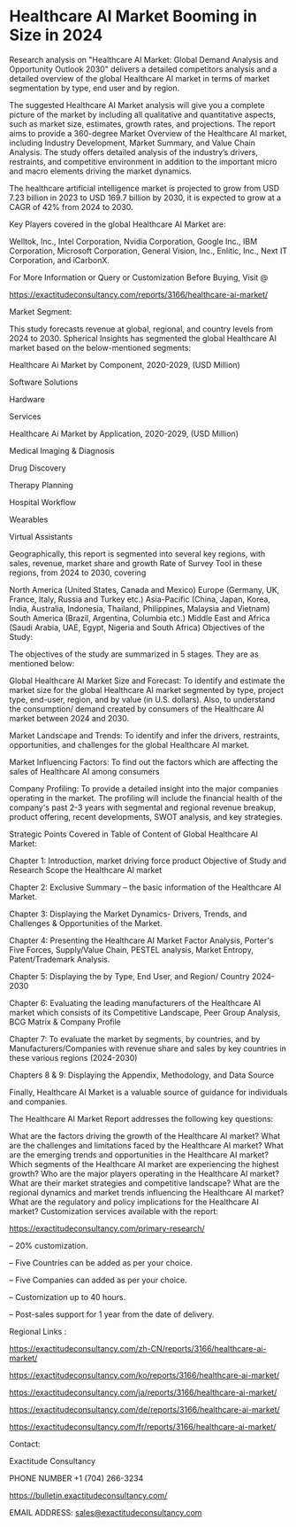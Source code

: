 # Healthcare AI Market Booming in Size in 2024

Research analysis on "Healthcare AI Market: Global Demand Analysis and Opportunity Outlook 2030" delivers a detailed competitors analysis and a detailed overview of the global Healthcare AI market in terms of market segmentation by type, end user and by region.

The suggested Healthcare AI Market analysis will give you a complete picture of the market by including all qualitative and quantitative aspects, such as market size, estimates, growth rates, and projections. The report aims to provide a 360-degree Market Overview of the Healthcare AI market, including Industry Development, Market Summary, and Value Chain Analysis. The study offers detailed analysis of the industry’s drivers, restraints, and competitive environment in addition to the important micro and macro elements driving the market dynamics.

The healthcare artificial intelligence market is projected to grow from USD 7.23 billion in 2023 to USD 169.7 billion by 2030, it is expected to grow at a CAGR of 42% from 2024 to 2030.

Key Players covered in the global Healthcare AI Market are:

Welltok, Inc., Intel Corporation, Nvidia Corporation, Google Inc., IBM Corporation, Microsoft Corporation, General Vision, Inc., Enlitic, Inc., Next IT Corporation, and iCarbonX.

For More Information or Query or Customization Before Buying, Visit @

https://exactitudeconsultancy.com/reports/3166/healthcare-ai-market/

Market Segment:

This study forecasts revenue at global, regional, and country levels from 2024 to 2030. Spherical Insights has segmented the global Healthcare AI market based on the below-mentioned segments:

Healthcare Ai Market by Component, 2020-2029, (USD Million)

Software Solutions

Hardware

Services

Healthcare Ai Market by Application, 2020-2029, (USD Million)

Medical Imaging & Diagnosis

Drug Discovery

Therapy Planning

Hospital Workflow

Wearables

Virtual Assistants

Geographically, this report is segmented into several key regions, with sales, revenue, market share and growth Rate of Survey Tool in these regions, from 2024 to 2030, covering

North America (United States, Canada and Mexico)
Europe (Germany, UK, France, Italy, Russia and Turkey etc.)
Asia-Pacific (China, Japan, Korea, India, Australia, Indonesia, Thailand, Philippines, Malaysia and Vietnam)
South America (Brazil, Argentina, Columbia etc.)
Middle East and Africa (Saudi Arabia, UAE, Egypt, Nigeria and South Africa)
Objectives of the Study:

The objectives of the study are summarized in 5 stages. They are as mentioned below:

Global Healthcare AI Market Size and Forecast: To identify and estimate the market size for the global Healthcare AI market segmented by type, project type, end-user, region, and by value (in U.S. dollars). Also, to understand the consumption/ demand created by consumers of the Healthcare AI market between 2024 and 2030.

Market Landscape and Trends: To identify and infer the drivers, restraints, opportunities, and challenges for the global Healthcare AI market.

Market Influencing Factors: To find out the factors which are affecting the sales of Healthcare AI among consumers

Company Profiling: To provide a detailed insight into the major companies operating in the market. The profiling will include the financial health of the company's past 2-3 years with segmental and regional revenue breakup, product offering, recent developments, SWOT analysis, and key strategies.

Strategic Points Covered in Table of Content of Global Healthcare AI Market:

Chapter 1: Introduction, market driving force product Objective of Study and Research Scope the Healthcare AI market

Chapter 2: Exclusive Summary – the basic information of the Healthcare AI Market.

Chapter 3: Displaying the Market Dynamics- Drivers, Trends, and Challenges & Opportunities of the Market.

Chapter 4: Presenting the Healthcare AI Market Factor Analysis, Porter's Five Forces, Supply/Value Chain, PESTEL analysis, Market Entropy, Patent/Trademark Analysis.

Chapter 5: Displaying the by Type, End User, and Region/ Country 2024-2030

Chapter 6: Evaluating the leading manufacturers of the Healthcare AI market which consists of its Competitive Landscape, Peer Group Analysis, BCG Matrix & Company Profile

Chapter 7: To evaluate the market by segments, by countries, and by Manufacturers/Companies with revenue share and sales by key countries in these various regions (2024-2030)

Chapters 8 & 9: Displaying the Appendix, Methodology, and Data Source

Finally, Healthcare AI Market is a valuable source of guidance for individuals and companies.

The Healthcare AI Market Report addresses the following key questions:

What are the factors driving the growth of the Healthcare AI market?
What are the challenges and limitations faced by the Healthcare AI market?
What are the emerging trends and opportunities in the Healthcare AI market?
Which segments of the Healthcare AI market are experiencing the highest growth?
Who are the major players operating in the Healthcare AI market?
What are their market strategies and competitive landscape?
What are the regional dynamics and market trends influencing the Healthcare AI market?
What are the regulatory and policy implications for the Healthcare AI market?
Customization services available with the report:

https://exactitudeconsultancy.com/primary-research/

– 20% customization.

– Five Countries can be added as per your choice.

– Five Companies can added as per your choice.

– Customization up to 40 hours.

– Post-sales support for 1 year from the date of delivery.

Regional Links :

https://exactitudeconsultancy.com/zh-CN/reports/3166/healthcare-ai-market/

https://exactitudeconsultancy.com/ko/reports/3166/healthcare-ai-market/

https://exactitudeconsultancy.com/ja/reports/3166/healthcare-ai-market/

https://exactitudeconsultancy.com/de/reports/3166/healthcare-ai-market/

https://exactitudeconsultancy.com/fr/reports/3166/healthcare-ai-market/

Contact:

Exactitude Consultancy

PHONE NUMBER +1 (704) 266-3234

https://bulletin.exactitudeconsultancy.com/

EMAIL ADDRESS: sales@exactitudeconsultancy.com
